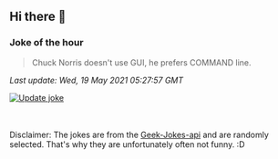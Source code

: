 ## Hi there 👋

### Joke of the hour
<!-- joke -->
>Chuck Norris doesn't use GUI, he prefers COMMAND line.
<!-- /joke -->

*Last update: Wed, 19 May 2021 05:27:57 GMT*

[![Update joke](https://github.com/nclskfm/nclskfm/actions/workflows/joke.yml/badge.svg)](https://github.com/nclskfm/nclskfm/actions/workflows/joke.yml)

<br><br>
Disclaimer: The jokes are from the [Geek-Jokes-api](https://github.com/sameerkumar18/geek-joke-api) and are randomly selected. That's why they are unfortunately often not funny. :D
